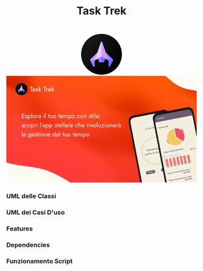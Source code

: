 <h1 align="center" style="font-size:28px; line-height:3"><b>Task Trek</b></h1>

<div align="center">
    <img alt="Icon" src="Docimg/HomeIcon.png" width="108px">
</div>


<div align="center">
    <img src="Docimg/Copertina.png"/>
</div>

### UML delle Classi
### UML dei Casi D'uso
### Features
### Dependencies
### Funzionamento Script
